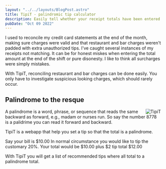 ```yaml
---
layout: "../../layouts/BlogPost.astro"
title: TipiT - palindromic tip calculator 
description: Easily tell whether your receipt totals have been entered incorrectly!
pubDate: "Oct 09 2022"
---
```


I used to reconcile my credit card statements at the end of the month, making sure charges were valid and that restaurant and bar charges weren't padded with extra unauthorized tips. I've caught several instances of my receipts not matching. It can be for honest miskes when entering the total amount at the end of the shift or pure disonesty. I like to think all surcharges were simply mistakes.

With TipiT, reconciling restaurant and bar charges can be done easily. You only have to investigate suspicious looking charges, which should rarely occur.

## Palindrome to the resque

<img alt="TipiT" src="/images/tipit.cut.gif" style="max-width:180px; float: right"/>

A palindrome is a word, phrase, or sequence that reads the same backward as forward, e.g., madam or nurses run.
So say the number 8778 is a palidrime you can read it forward and backward.

TipiT is a webapp that help you set a tip so that the total is a palindrome.

Say your bill is $10.00  In normal circumstance you would like to tip the customary 20%. Your total would be $10.00 plus $2 tip total $12.00

With TipiT you will get a list of recommended tips where all total to a palindrome total.




